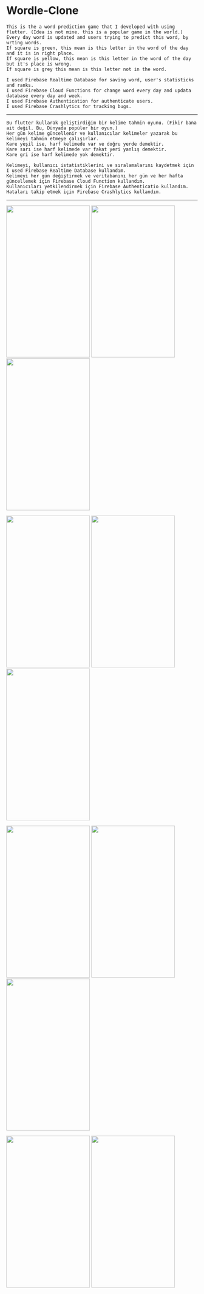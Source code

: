 # Wordle-Clone

```
This is the a word prediction game that I developed with using flutter. (Idea is not mine. this is a popular game in the world.)
Every day word is updated and users trying to predict this word, by wrting words.
If square is green, this mean is this letter in the word of the day and it is in right place. 
If square is yellow, this mean is this letter in the word of the day but it's place is wrong. 
If square is grey this mean is this letter not in the word.

I used Firebase Realtime Database for saving word, user's statisticks and ranks. 
I used Firebase Cloud Functions for change word every day and updata database every day and week.
I used Firebase Authentication for authenticate users.
I used Firebase Crashlytics for tracking bugs.
```
___
```
Bu flutter kullarak geliştirdiğim bir kelime tahmin oyunu. (Fikir bana ait değil. Bu, Dünyada popüler bir oyun.)
Her gün kelime güncellenir ve kullanıcılar kelimeler yazarak bu kelimeyi tahmin etmeye çalışırlar.
Kare yeşil ise, harf kelimede var ve doğru yerde demektir.
Kare sarı ise harf kelimede var fakat yeri yanlış demektir.
Kare gri ise harf kelimede yok demektir.

Kelimeyi, kullanıcı istatistiklerini ve sıralamalarını kaydetmek için I used Firebase Realtime Database kullandım.
Kelimeyi her gün değiştirmek ve veritabanını her gün ve her hafta güncellemek için Firebase Cloud Function kullandım.
Kullanıcıları yetkilendirmek için Firebase Authenticatio kullandım.
Hataları takip etmek için Firebase Crashlytics kullandım.
```
---
<p float="left">
  <img src="https://user-images.githubusercontent.com/71793345/173344402-e930dc02-c3a9-426a-bdbe-edc42f7733fe.jpeg" width="220" height="400" />
  <img src="https://user-images.githubusercontent.com/71793345/173346354-74a426a6-9559-40de-a995-7f6c39ca512c.jpeg" width="220" height="400" />
<img src="https://user-images.githubusercontent.com/71793345/173344387-01aa81d1-9e53-4f83-a0d4-1f8ff48ad355.jpeg" width="220" height="400" />

</p>

<p float="left">
  <img src="https://user-images.githubusercontent.com/71793345/173344372-5c63fbb2-f1ac-4994-8dc8-b1dae9138e35.jpeg" width="220" height="400" />
<img src="https://user-images.githubusercontent.com/71793345/173344398-35d0a1d2-b287-4d89-80ca-04b4f80cf55d.jpeg" width="220" height="400" />
  <img src="https://user-images.githubusercontent.com/71793345/173344391-1478b806-e933-4c47-b21f-6a85d5f1512f.jpeg" width="220" height="400" />




  </p>
  
  
<p float="left">
  <img src="https://user-images.githubusercontent.com/71793345/173344396-248a5ddd-4fb0-4755-91a3-ee737da901b7.jpeg" width="220" height="400" />
<img src="https://user-images.githubusercontent.com/71793345/173346364-b2f398ee-f2ec-4034-b390-df6663695588.jpeg" width="220" height="400" />
  <img src="https://user-images.githubusercontent.com/71793345/173343309-4bf27896-b77b-4e33-89d9-c932d896255c.jpeg" width="220" height="400" />


  </p>

<p float="left">

  <img src="https://user-images.githubusercontent.com/71793345/173346366-c1bfd8ed-998d-4914-bda0-6d1c88c08022.jpeg" width="220" height="400" />
    <img src="https://user-images.githubusercontent.com/71793345/173346346-650711e8-7e51-4ebd-b505-eb5d803f8978.jpeg" width="220" height="400" />

  </p>
